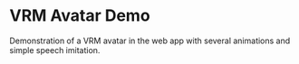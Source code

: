 # VRM Avatar Demo

Demonstration of a VRM avatar in the web app with several animations and simple speech imitation.

